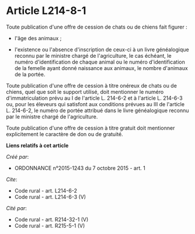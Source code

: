 # Article L214-8-1

Toute publication d'une offre de cession de chats ou de chiens fait figurer :

- l'âge des animaux ;

- l'existence ou l'absence d'inscription de ceux-ci à un livre généalogique reconnu par le ministre chargé de l'agriculture,
le cas échéant, le numéro d'identification de chaque animal ou le numéro d'identification de la femelle ayant donné naissance
aux animaux, le nombre d'animaux de la portée. 

Toute publication d'une offre de cession à titre onéreux de chats ou de chiens, quel que soit le support utilisé, doit
mentionner le numéro d'immatriculation prévu au I de l'article L. 214-6-2 et à l'article L. 214-6-3 ou, pour les éleveurs qui
satisfont aux conditions prévues au III de l'article L. 214-6-2, le numéro de portée attribué dans le livre généalogique
reconnu par le ministre chargé de l'agriculture. 

Toute publication d'une offre de cession à titre gratuit doit mentionner explicitement le caractère de don ou de gratuité.

**Liens relatifs à cet article**

_Créé par_:

  - ORDONNANCE n°2015-1243 du 7 octobre 2015 - art. 1

_Cite_:

  - Code rural - art. L214-6-2
  - Code rural - art. L214-6-3 (V)

_Cité par_:

  - Code rural - art. R214-32-1 (V)
  - Code rural - art. R215-5-1 (V)
